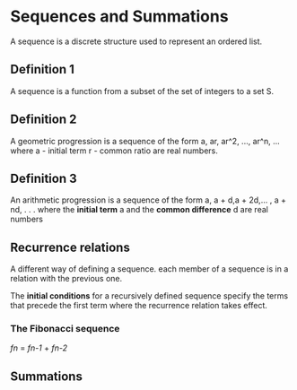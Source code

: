 # Sequences and Summations

A sequence is a discrete structure used to represent an ordered list.

## Definition 1
A sequence is a function from a subset of the set of integers to a set S. 

## Definition 2
A geometric progression is a sequence of the form
a, ar, ar^2, ..., ar^n, ...
where
a - initial term
r - common ratio 
are real numbers.

## Definition 3
An arithmetic progression is a sequence of the form
a, a + d,a + 2d,... , a + nd, . . .
where the **initial term** a and the **common difference** d are real numbers


## Recurrence relations
A different way of defining a sequence. each member of a sequence is in a relation with the previous one.

The **initial conditions** for a recursively defined sequence specify the terms that precede the first term where the recurrence relation takes effect. 

### The Fibonacci sequence
*fn* = *fn-1* + *fn-2*


## Summations


